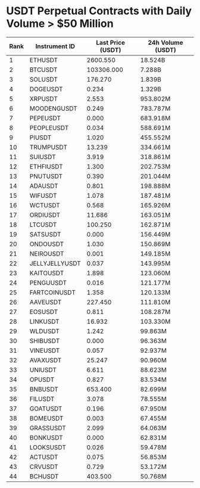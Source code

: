 # USDT Perpetual Contracts with Daily Volume > $50 Million

| Rank | Instrument ID | Last Price (USDT) | 24h Volume (USDT) |
|------|---------------|-------------------|-------------------|
| 1 | ETHUSDT | 2600.550 | 18.524B |
| 2 | BTCUSDT | 103306.000 | 7.288B |
| 3 | SOLUSDT | 176.270 | 1.839B |
| 4 | DOGEUSDT | 0.234 | 1.329B |
| 5 | XRPUSDT | 2.553 | 953.802M |
| 6 | MOODENGUSDT | 0.249 | 783.787M |
| 7 | PEPEUSDT | 0.000 | 683.918M |
| 8 | PEOPLEUSDT | 0.034 | 588.691M |
| 9 | PIUSDT | 1.020 | 455.552M |
| 10 | TRUMPUSDT | 13.239 | 334.661M |
| 11 | SUIUSDT | 3.919 | 318.861M |
| 12 | ETHFIUSDT | 1.300 | 202.753M |
| 13 | PNUTUSDT | 0.390 | 201.044M |
| 14 | ADAUSDT | 0.801 | 198.888M |
| 15 | WIFUSDT | 1.078 | 187.481M |
| 16 | WCTUSDT | 0.568 | 165.926M |
| 17 | ORDIUSDT | 11.686 | 163.051M |
| 18 | LTCUSDT | 100.250 | 162.871M |
| 19 | SATSUSDT | 0.000 | 156.449M |
| 20 | ONDOUSDT | 1.030 | 150.869M |
| 21 | NEIROUSDT | 0.001 | 149.185M |
| 22 | JELLYJELLYUSDT | 0.037 | 143.995M |
| 23 | KAITOUSDT | 1.898 | 123.060M |
| 24 | PENGUUSDT | 0.016 | 121.177M |
| 25 | FARTCOINUSDT | 1.358 | 120.133M |
| 26 | AAVEUSDT | 227.450 | 111.810M |
| 27 | EOSUSDT | 0.811 | 108.287M |
| 28 | LINKUSDT | 16.932 | 103.330M |
| 29 | WLDUSDT | 1.242 | 99.863M |
| 30 | SHIBUSDT | 0.000 | 96.363M |
| 31 | VINEUSDT | 0.057 | 92.937M |
| 32 | AVAXUSDT | 25.247 | 90.960M |
| 33 | UNIUSDT | 6.611 | 88.623M |
| 34 | OPUSDT | 0.827 | 83.534M |
| 35 | BNBUSDT | 653.400 | 82.699M |
| 36 | FILUSDT | 3.078 | 78.555M |
| 37 | GOATUSDT | 0.196 | 67.950M |
| 38 | BOMEUSDT | 0.003 | 67.455M |
| 39 | GRASSUSDT | 2.099 | 64.063M |
| 40 | BONKUSDT | 0.000 | 62.831M |
| 41 | LOOKSUSDT | 0.026 | 59.478M |
| 42 | ACTUSDT | 0.075 | 56.853M |
| 43 | CRVUSDT | 0.729 | 53.172M |
| 44 | BCHUSDT | 403.500 | 50.768M |
